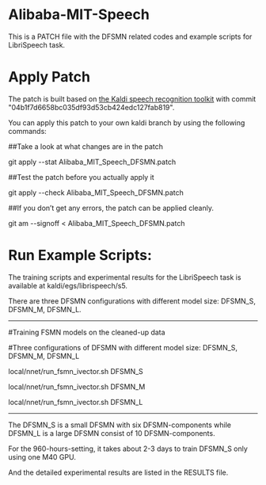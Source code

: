 # Alibaba-MIT-Speech

This is a PATCH file with the DFSMN related codes and example scripts for LibriSpeech task.  

# Apply Patch

The patch is built based on [the Kaldi speech recognition toolkit](https://github.com/kaldi-asr/kaldi) with commit "04b1f7d6658bc035df93d53cb424edc127fab819". 

You can apply this patch to your own kaldi branch by using the following commands:

##Take a look at what changes are in the patch

git apply --stat Alibaba_MIT_Speech_DFSMN.patch

##Test the patch before you actually apply it

git apply --check Alibaba_MIT_Speech_DFSMN.patch

##If you don’t get any errors, the patch can be applied cleanly.

git am --signoff < Alibaba_MIT_Speech_DFSMN.patch



# Run Example Scripts:

The training scripts and experimental results for the LibriSpeech task is available at kaldi/egs/librispeech/s5.

There are three DFSMN configurations with different model size: DFSMN_S, DFSMN_M, DFSMN_L. 

**********************************************************************************

#Training FSMN models on the cleaned-up data

#Three configurations of DFSMN with different model size: DFSMN_S, DFSMN_M, DFSMN_L

local/nnet/run_fsmn_ivector.sh DFSMN_S

local/nnet/run_fsmn_ivector.sh DFSMN_M

local/nnet/run_fsmn_ivector.sh DFSMN_L

**********************************************************************************

The DFSMN_S is a small DFSMN with six DFSMN-components while DFSMN_L is a large DFSMN consist of 10 DFSMN-components. 

For the 960-hours-setting, it takes about 2-3 days to train DFSMN_S only using one M40 GPU. 

And the detailed experimental results are listed in the RESULTS file. 
